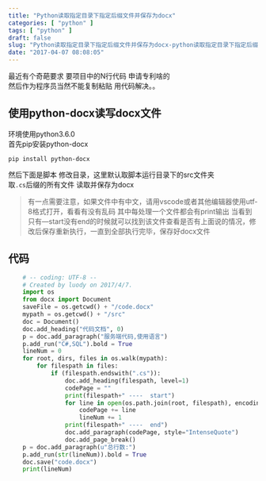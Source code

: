 ```yaml
---
title: "Python读取指定目录下指定后缀文件并保存为docx"
categories: [ "python" ]
tags: [ "python" ]
draft: false
slug: "Python读取指定目录下指定后缀文件并保存为docx-python读取指定目录下指定后缀文件并保存为docx"
date: "2017-04-07 08:08:05"
---
```




最近有个奇葩要求 要项目中的N行代码 申请专利啥的  
然后作为程序员当然不能复制粘贴 用代码解决。。

## 使用python-docx读写docx文件

环境使用python3.6.0  
首先pip安装python-docx

    pip install python-docx

然后下面是脚本 修改目录，这里默认取脚本运行目录下的src文件夹  
取`.cs`后缀的所有文件 读取并保存为docx

> 有一点需要注意，如果文件中有中文，请用vscode或者其他编辑器使用utf-8格式打开，看看有没有乱码 其中每处理一个文件都会有print输出 当看到只有&#8212;start没有end的时候就可以找到该文件查看是否有上面说的情况，修改后保存重新执行，一直到全部执行完毕，保存好docx文件

## 代码

```python
    # -- coding: UTF-8 --
    # Created by luody on 2017/4/7.
    import os
    from docx import Document
    saveFile = os.getcwd() + "/code.docx"
    mypath = os.getcwd() + "/src"
    doc = Document()
    doc.add_heading("代码文档", 0)
    p = doc.add_paragraph("服务端代码,使用语言")
    p.add_run("C#,SQL").bold = True
    lineNum = 0
    for root, dirs, files in os.walk(mypath):
        for filespath in files:
            if (filespath.endswith(".cs")):
                doc.add_heading(filespath, level=1)
                codePage = ""
                print(filespath+" ----  start")
                for line in open(os.path.join(root, filespath), encoding="utf-8"):
                    codePage += line
                    lineNum += 1
                print(filespath+" ----  end")
                doc.add_paragraph(codePage, style="IntenseQuote")
                doc.add_page_break()
    p = doc.add_paragraph(u"总行数:")
    p.add_run(str(lineNum)).bold = True
    doc.save("code.docx")
    print(lineNum)
```